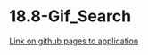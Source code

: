 # 18.8-Gif_Search
[Link on github pages to application](https://markal84.github.io/18.8-Gif_Search/)